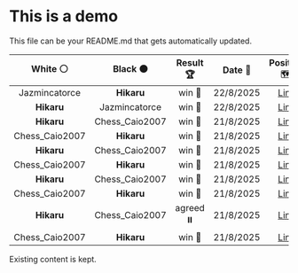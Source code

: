 # This is a demo

This file can be your README.md that gets automatically updated.

<!--START_SECTION:chessStats-->
<!-- Automatically generated with https://github.com/Balastrong/chess-stats-action -->

| White ⚪ | Black ⚫ | Result 🏆 | Date 📅 | Position 🗺️ |
|:---:|:---:|:---:|:---:|:---:|
| Jazmincatorce | **Hikaru** | win 🥇 | 22/8/2025 | <a href="http://www.ee.unb.ca/cgi-bin/tervo/fen.pl?select=r4rk1/4pp1p/p2p1npQ/q5N1/P1P5/2n4P/4BPP1/1R4K1 w - - 1 23">Link</a> |
| **Hikaru** | Jazmincatorce | win 🥇 | 22/8/2025 | <a href="http://www.ee.unb.ca/cgi-bin/tervo/fen.pl?select=8/3N1pk1/6p1/2q1Q3/P3p3/4P2P/5PPK/8 b - - 0 45">Link</a> |
| **Hikaru** | Chess_Caio2007 | win 🥇 | 21/8/2025 | <a href="http://www.ee.unb.ca/cgi-bin/tervo/fen.pl?select=r3r1k1/1pN1bpp1/1Bn1p2p/3p4/P2Pn3/2P5/1P2BPPP/R3R1K1 b - - 2 24">Link</a> |
| Chess_Caio2007 | **Hikaru** | win 🥇 | 21/8/2025 | <a href="http://www.ee.unb.ca/cgi-bin/tervo/fen.pl?select=4r3/2p5/pp1p1kp1/8/P2P1P2/2P4P/1Pq1r2B/5RK1 w - - 0 36">Link</a> |
| **Hikaru** | Chess_Caio2007 | win 🥇 | 21/8/2025 | <a href="http://www.ee.unb.ca/cgi-bin/tervo/fen.pl?select=rnbqk2r/1p3ppp/2p2n2/p2pp3/1P2P3/1B1P1N2/1PP2PPP/RNBQK2R b KQkq - 0 7">Link</a> |
| Chess_Caio2007 | **Hikaru** | win 🥇 | 21/8/2025 | <a href="http://www.ee.unb.ca/cgi-bin/tervo/fen.pl?select=8/7k/6pp/1NP1bp2/1P6/5P1n/7r/4R2K w - - 0 40">Link</a> |
| **Hikaru** | Chess_Caio2007 | win 🥇 | 21/8/2025 | <a href="http://www.ee.unb.ca/cgi-bin/tervo/fen.pl?select=8/3Bp1b1/2p1P1p1/1p1b1kR1/4pP2/2n5/3B1K1P/8 b - - 1 32">Link</a> |
| Chess_Caio2007 | **Hikaru** | win 🥇 | 21/8/2025 | <a href="http://www.ee.unb.ca/cgi-bin/tervo/fen.pl?select=8/6RP/8/5p2/3p1k1q/8/4P3/5K2 w - - 0 56">Link</a> |
| **Hikaru** | Chess_Caio2007 | agreed ⏸️ | 21/8/2025 | <a href="http://www.ee.unb.ca/cgi-bin/tervo/fen.pl?select=8/8/8/8/6Q1/2K5/7p/7k w - - 13 66">Link</a> |
| Chess_Caio2007 | **Hikaru** | win 🥇 | 21/8/2025 | <a href="http://www.ee.unb.ca/cgi-bin/tervo/fen.pl?select=8/1p2Qpk1/p3b1pp/4b3/4N1P1/1P2P2P/5PB1/1q4K1 w - - 1 29">Link</a> |

<!--END_SECTION:chessStats-->

Existing content is kept.
